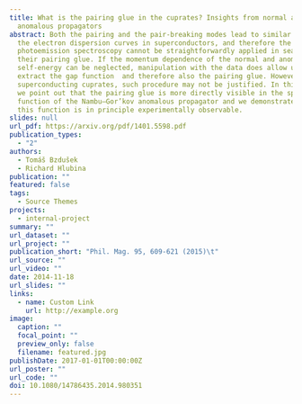 ```yaml
---
title: What is the pairing glue in the cuprates? Insights from normal and
  anomalous propagators
abstract: Both the pairing and the pair-breaking modes lead to similar kinks of
  the electron dispersion curves in superconductors, and therefore the
  photoemission spectroscopy cannot be straightforwardly applied in search for
  their pairing glue. If the momentum dependence of the normal and anomalous
  self-energy can be neglected, manipulation with the data does allow us to
  extract the gap function  and therefore also the pairing glue. However, in the
  superconducting cuprates, such procedure may not be justified. In this paper,
  we point out that the pairing glue is more directly visible in the spectral
  function of the Nambu–Gor’kov anomalous propagator and we demonstrate that
  this function is in principle experimentally observable.
slides: null
url_pdf: https://arxiv.org/pdf/1401.5598.pdf
publication_types:
  - "2"
authors:
  - Tomáš Bzdušek
  - Richard Hlubina
publication: ""
featured: false
tags:
  - Source Themes
projects:
  - internal-project
summary: ""
url_dataset: ""
url_project: ""
publication_short: "Phil. Mag. 95, 609-621 (2015)\t"
url_source: ""
url_video: ""
date: 2014-11-18
url_slides: ""
links:
  - name: Custom Link
    url: http://example.org
image:
  caption: ""
  focal_point: ""
  preview_only: false
  filename: featured.jpg
publishDate: 2017-01-01T00:00:00Z
url_poster: ""
url_code: ""
doi: 10.1080/14786435.2014.980351
---
```

